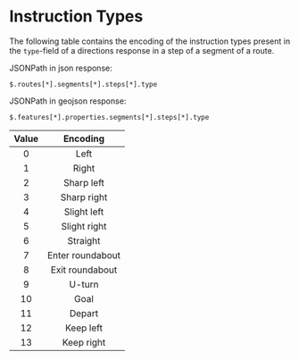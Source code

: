 # Instruction Types

The following table contains the encoding of the instruction types present in the `type`-field of a directions response in a step of a segment of a route.

JSONPath in json response:
```jsonpath
$.routes[*].segments[*].steps[*].type
```

JSONPath in geojson response:
```jsonpath
$.features[*].properties.segments[*].steps[*].type
```

| Value |     Encoding     |
|:-----:|:----------------:|
| 0     | Left             |
| 1     | Right            |
| 2     | Sharp left       |
| 3     | Sharp right      |
| 4     | Slight left      |
| 5     | Slight right     |
| 6     | Straight         |
| 7     | Enter roundabout |
| 8     | Exit roundabout  |
| 9     | U-turn           |
| 10    | Goal             |
| 11    | Depart           |
| 12    | Keep left        |
| 13    | Keep right       |
